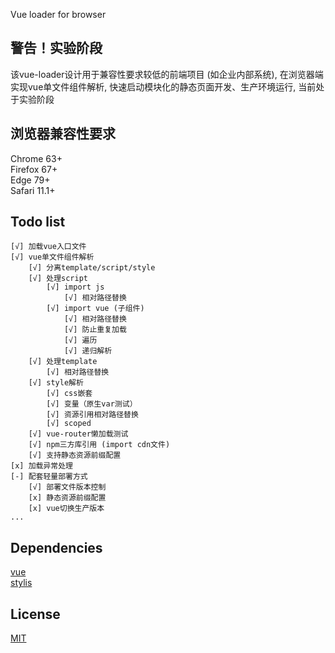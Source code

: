 Vue loader for browser
## 警告！实验阶段
该vue-loader设计用于兼容性要求较低的前端项目 (如企业内部系统), 在浏览器端实现vue单文件组件解析, 快速启动模块化的静态页面开发、生产环境运行, 当前处于实验阶段

## 浏览器兼容性要求
Chrome 63+  
Firefox 67+  
Edge 79+  
Safari 11.1+

## Todo list
```
[√] 加载vue入口文件  
[√] vue单文件组件解析
    [√] 分离template/script/style
    [√] 处理script
        [√] import js
            [√] 相对路径替换
        [√] import vue (子组件)
            [√] 相对路径替换    
            [√] 防止重复加载
            [√] 遍历
            [√] 递归解析
    [√] 处理template
        [√] 相对路径替换
    [√] style解析
        [√] css嵌套
        [√] 变量（原生var测试）
        [√] 资源引用相对路径替换
        [√] scoped
    [√] vue-router懒加载测试
    [√] npm三方库引用 (import cdn文件)
    [√] 支持静态资源前缀配置
[x] 加载异常处理
[-] 配套轻量部署方式
    [√] 部署文件版本控制
    [x] 静态资源前缀配置
    [x] vue切换生产版本
...
```
## Dependencies
[vue](https://github.com/vuejs/vue)  
[stylis](https://github.com/thysultan/stylis.js)

## License
[MIT](http://opensource.org/licenses/MIT)
